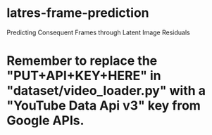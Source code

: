 # latres-frame-prediction
Predicting Consequent Frames through Latent Image Residuals
# Remember to replace the "PUT+API+KEY+HERE" in "dataset/video_loader.py" with a "YouTube Data Api v3" key from Google APIs.

